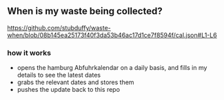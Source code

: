 ## When is my waste being collected?
  https://github.com/stubduffy/waste-when/blob/08b145ea25173f40f3da53b46ac17d1ce7f8594f/cal.json#L1-L6
  
  ### how it works
  - opens the hamburg Abfuhrkalendar on a daily basis, and fills in my details to see the latest dates
  - grabs the relevant dates and stores them
  - pushes the update back to this repo
  
